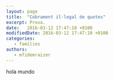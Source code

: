 ```yaml
---
layout: page
title:  "Cobrament il·legal de quotes"
excerpt: Prova.
date:   2016-03-12 17:47:10 +0100
modifiedDate: 2016-03-12 17:47:10 +0100
categories:
   - famílies
authors: 
   - mfidemraizer
---
```


hola mundo